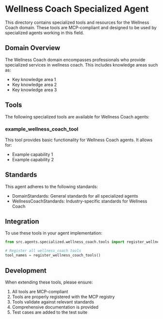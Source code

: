 # Wellness Coach Specialized Agent

This directory contains specialized tools and resources for the Wellness Coach domain. These tools are MCP-compliant and designed to be used by specialized agents working in this field.

## Domain Overview

The Wellness Coach domain encompasses professionals who provide specialized services in wellness coach. This includes knowledge areas such as:

- Key knowledge area 1
- Key knowledge area 2
- Key knowledge area 3

## Tools

The following specialized tools are available for Wellness Coach agents:

### example_wellness_coach_tool

This tool provides basic functionality for Wellness Coach agents. It allows for:

- Example capability 1
- Example capability 2

## Standards

This agent adheres to the following standards:

- DomainStandards: General standards for all specialized agents
- WellnessCoachStandards: Industry-specific standards for Wellness Coach

## Integration

To use these tools in your agent implementation:

```python
from src.agents.specialized.wellness_coach.tools import register_wellness_coach_tools

# Register all wellness_coach tools
tool_names = register_wellness_coach_tools()
```

## Development

When extending these tools, please ensure:

1. All tools are MCP-compliant
2. Tools are properly registered with the MCP registry
3. Tools validate against relevant standards
4. Comprehensive documentation is provided
5. Test cases are added to the test suite
